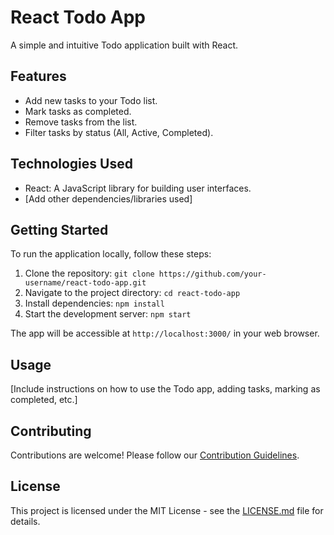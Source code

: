 # React Todo App

A simple and intuitive Todo application built with React.

## Features

- Add new tasks to your Todo list.
- Mark tasks as completed.
- Remove tasks from the list.
- Filter tasks by status (All, Active, Completed).

## Technologies Used

- React: A JavaScript library for building user interfaces.
- [Add other dependencies/libraries used]

## Getting Started

To run the application locally, follow these steps:

1. Clone the repository: `git clone https://github.com/your-username/react-todo-app.git`
2. Navigate to the project directory: `cd react-todo-app`
3. Install dependencies: `npm install`
4. Start the development server: `npm start`

The app will be accessible at `http://localhost:3000/` in your web browser.

## Usage

[Include instructions on how to use the Todo app, adding tasks, marking as completed, etc.]

## Contributing

Contributions are welcome! Please follow our [Contribution Guidelines](CONTRIBUTING.md).

## License

This project is licensed under the MIT License - see the [LICENSE.md](LICENSE.md) file for details.

